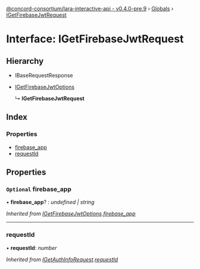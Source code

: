 [@concord-consortium/lara-interactive-api - v0.4.0-pre.9](../README.md) › [Globals](../globals.md) › [IGetFirebaseJwtRequest](igetfirebasejwtrequest.md)

# Interface: IGetFirebaseJwtRequest

## Hierarchy

* IBaseRequestResponse

* [IGetFirebaseJwtOptions](igetfirebasejwtoptions.md)

  ↳ **IGetFirebaseJwtRequest**

## Index

### Properties

* [firebase_app](igetfirebasejwtrequest.md#optional-firebase_app)
* [requestId](igetfirebasejwtrequest.md#requestid)

## Properties

### `Optional` firebase_app

• **firebase_app**? : *undefined | string*

*Inherited from [IGetFirebaseJwtOptions](igetfirebasejwtoptions.md).[firebase_app](igetfirebasejwtoptions.md#optional-firebase_app)*

___

###  requestId

• **requestId**: *number*

*Inherited from [IGetAuthInfoRequest](igetauthinforequest.md).[requestId](igetauthinforequest.md#requestid)*
